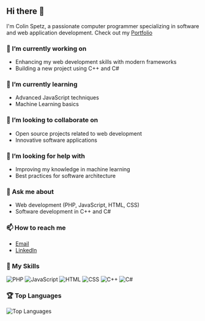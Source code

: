 ## Hi there 👋

I'm Colin Spetz, a passionate computer programmer specializing in software and web application development.
Check out my [Portfolio](https://www.colinspetz.com)

### 🔭 I’m currently working on
- Enhancing my web development skills with modern frameworks
- Building a new project using C++ and C#

### 🌱 I’m currently learning
- Advanced JavaScript techniques
- Machine Learning basics

### 👯 I’m looking to collaborate on
- Open source projects related to web development
- Innovative software applications

### 🤔 I’m looking for help with
- Improving my knowledge in machine learning
- Best practices for software architecture

### 💬 Ask me about
- Web development (PHP, JavaScript, HTML, CSS)
- Software development in C++ and C#

### 📫 How to reach me
- [Email](Colinspetz1@gmail.com)
- [LinkedIn](https://www.linkedin.com/in/colin-spetz/)

### 🚀 My Skills
![PHP](https://img.shields.io/badge/-PHP-777BB4?style=flat-square&logo=php&logoColor=white)
![JavaScript](https://img.shields.io/badge/-JavaScript-F7DF1E?style=flat-square&logo=javascript&logoColor=black)
![HTML](https://img.shields.io/badge/-HTML5-E34F26?style=flat-square&logo=html5&logoColor=white)
![CSS](https://img.shields.io/badge/-CSS3-1572B6?style=flat-square&logo=css3&logoColor=white)
![C++](https://img.shields.io/badge/-C++-00599C?style=flat-square&logo=c%2B%2B&logoColor=white)
![C#](https://img.shields.io/badge/-C%23-239120?style=flat-square&logo=c-sharp&logoColor=white)

### 🏆 Top Languages
![Top Languages](https://github-readme-stats.vercel.app/api/top-langs/?username=ColinSp12&layout=compact&theme=radical)

